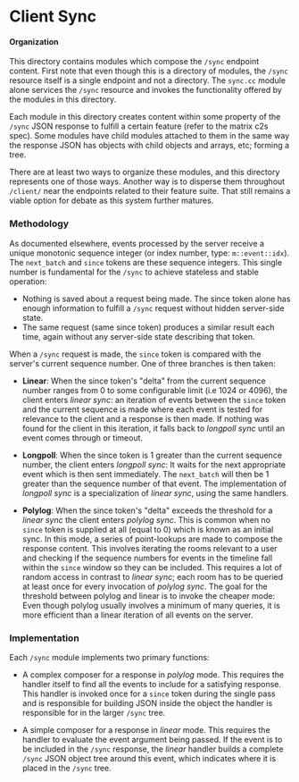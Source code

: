 # Client Sync

#### Organization

This directory contains modules which compose the `/sync` endpoint content.
First note that even though this is a directory of modules, the `/sync`
resource itself is a single endpoint and not a directory. The `sync.cc`
module alone services the `/sync` resource and invokes the functionality
offered by the modules in this directory.

Each module in this directory creates content within some property of the
`/sync` JSON response to fulfill a certain feature (refer to the matrix
c2s spec). Some modules have child modules attached to them in the same way the
response JSON has objects with child objects and arrays, etc; forming a tree.

There are at least two ways to organize these modules, and this directory
represents one of those ways. Another way is to disperse them throughout
`/client/` near the endpoints related to their feature suite. That still
remains a viable option for debate as this system further matures.

### Methodology

As documented elsewhere, events processed by the server receive a unique
monotonic sequence integer (or index number, type: `m::event::idx`). The
`next_batch` and `since` tokens are these sequence integers. This single
number is fundamental for the `/sync` to achieve stateless and stable operation:
- Nothing is saved about a request being made. The since token alone has enough
information to fulfill a `/sync` request without hidden server-side state.
- The same request (same since token) produces a similar result each time,
again without any server-side state describing that token.

When a `/sync` request is made, the `since` token is compared with the
server's current sequence number. One of three branches is then taken:

- **Linear**: When the since token's "delta" from the current sequence number
ranges from 0 to some configurable limit (i.e 1024 or 4096), the client enters
_linear sync_: an iteration of events between the `since` token and the current
sequence is made where each event is tested for relevance to the client and
a response is then made. If nothing was found for the client in this iteration,
it falls back to _longpoll sync_ until an event comes through or timeout.

- **Longpoll**: When the since token is 1 greater than the current sequence
number, the client enters _longpoll sync_: It waits for the next appropriate
event which is then sent immediately. The `next_batch` will then be 1 greater
than the sequence number of that event. The implementation of _longpoll sync_
is a specialization of _linear sync_, using the same handlers.

- **Polylog**: When the since token's "delta" exceeds the threshold for a
_linear sync_ the client enters _polylog sync_. This is common when no
`since` token is supplied at all (equal to 0) which is known as an initial
sync. In this mode, a series of point-lookups are made to compose the response
content. This involves iterating the rooms relevant to a user and checking if
the sequence numbers for events in the timeline fall within the `since` window
so they can be included. This requires a lot of random access in contrast to
_linear sync_; each room has to be queried at least once for every invocation
of _polylog sync_. The goal for the threshold between polylog and linear
is to invoke the cheaper mode: Even though polylog usually involves a
minimum of many queries, it is more efficient than a linear iteration of all
events on the server.

### Implementation

Each `/sync` module implements two primary functions:

- A complex composer for a response in _polylog_ mode. This requires the
handler itself to find all the events to include for a satisfying response.
This handler is invoked once for a `since` token during the single pass and
is responsible for building JSON inside the object the handler is responsible
for in the larger `/sync` tree.

- A simple composer for a response in _linear_ mode. This requires the handler
to evaluate the event argument being passed. If the event is to be included
in the `/sync` response, the _linear_ handler builds a complete `/sync` JSON
object tree around this event, which indicates where it is placed in the `/sync`
tree.
